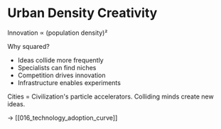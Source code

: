 # Urban Density Creativity

Innovation ∝ (population density)²

Why squared?
- Ideas collide more frequently
- Specialists can find niches
- Competition drives innovation
- Infrastructure enables experiments

Cities = Civilization's particle accelerators.
Colliding minds create new ideas.

→ [[016_technology_adoption_curve]]